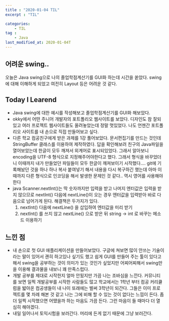 ```yaml
---
title : "2020-01-04 TIL"
excerpt : "TIL"

categories:
    - TIL
tag :
    - Java
last_modified_at: 2020-01-04T
---
```

## 어려운 swing..
오늘은 Java swing으로 나의 졸업학점계산기를 GUI화 하는데 시간을 쏟았다. swing에 대해 이해하게 되었고 여전히 Layout 등은 어려운 것 같다.

## Today I Learend 
* Java swing에 대한 예시를 작성해보고 졸업학점계산기를 GUI화 해보았다. 
* okky에서 어떤 주니어 개발자의 포트폴리오 웹사이트를 보았다. 디자인도 참 잘되있고 여러 프로젝트 웹사이트들도 올려놓았는데 정말 멋있었다. 나도 언젠간 포트폴리오 사이트를 내 손으로 직접 만들어보고 싶다.
* 다른 학교 컴공친구에게 받은 과제를 1강 풀어보았다. 문서편집기를 만드는 것인데 StringBuffer 클래스를 이용하여 제작하였다. 답을 확인해보려 친구의 Java파일을 열어보았는데 한글이 모두 깨져서 외계어로 표시되있었다. 그래서 알아보니 encoding을 UTF-8 형식으로 지정해주어야한다고 했다. 그래서 형식을 바꾸었더니 이때까지 내가 만들었던 파일들이 모두 한글이 깨져보이기 시작했다.... git에 기록해놨던 것을 하나 하나 복사 붙여넣기 해서 내용을 다시 복구하긴 했는데 아마 이때까지 다른 형식으로 인코딩을 해서 발생한 문제인 것 같다.. 역시 영어를 사용해야한다
* java Scanner.nextInt()는 딱 숫자까지만 입력을 받고 나머지 엔터값은 입력을 받지 않으므로 nextInt() 다음에 nextLine()이 오는 경우 엔터값을 입력받아 바로 다음으로 넘어가게 된다. 해결책은 두가지가 있다.
    1. nextInt() 다음에 nextLine() 을 삽입하여 엔터값을 미리 받기
    2. nextInt() 를 쓰지 않고 nextLine() 으로 받은 뒤 string -> int 로 바꾸는 메소드 이용하기

## 느낀 점
 * 내 손으로 첫 GUI 애플리케이션을 만들어보았다. 구글에 쳐보면 많이 안쓰는 기술이라는 말이 있어서 괜히 하고있나 싶기도 했고 쉽게 GUI를 만들어 주는 툴이 있다고 해서 swing을 공부하는 것이 의미가 있는 것인가 싶었지만 어찌어찌해서 swing만을 이용해 결과물을 내보니 꽤 만족스럽다.
 * 개발 공부를 제대로 시작한지 얼마 안됬지만 가끔 나는 조바심을 느낀다. 커뮤니티를 보면 일찍 개발공부를 시작한 사람들도 많고 학교에서는 1학년 부터 컴공 커리큘럼을 밟아온 컴공생들이 내 나이 또래에는 벌써 3학년이 되간다. 그들은 이미 프로젝트를 몇 차례 해본 것 같고 나는 그에 비해 할 수 있는 것이 없다는 느낌이 든다. 좀 더 일찍 시작했으면 어땠을까 하는 마음도 가끔 든다. 그런 마음이 들 때마다 더 열심히 해야겠다.
 * 내일 일어나서 토익시험을 보러간다. 머리에 든게 없기 때문에 그냥 보러간다. 